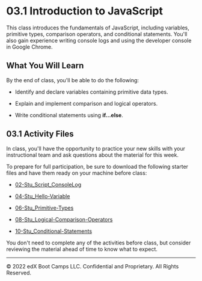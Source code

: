 # 03.1 Introduction to JavaScript
This class introduces the fundamentals of JavaScript, including variables, primitive types, comparison operators, and conditional statements. You'll also gain experience writing console logs and using the developer console in Google Chrome.

## What You Will Learn
By the end of class, you'll be able to do the following:

* Identify and declare variables containing primitive data types.

* Explain and implement comparison and logical operators.

* Write conditional statements using **if...else**.

## 03.1 Activity Files
In class, you'll have the opportunity to practice your new skills with your instructional team and ask questions about the material for this week.

To prepare for full participation, be sure to download the following starter files and have them ready on your machine before class:

* [02-Stu_Script_ConsoleLog](https://static.fullstack-bootcamp.com/lesson-files/03-JavaScript/02-Stu_Script_ConsoleLog.zip)

* [04-Stu_Hello-Variable](https://static.fullstack-bootcamp.com/lesson-files/03-JavaScript/04-Stu_Hello-Variable.zip)

* [06-Stu_Primitive-Types](https://static.fullstack-bootcamp.com/lesson-files/03-JavaScript/06-Stu_Primitive-Types.zip)

* [08-Stu_Logical-Comparison-Operators](https://static.fullstack-bootcamp.com/lesson-files/03-JavaScript/08-Stu_Logical-Comparison-Operators.zip)

* [10-Stu_Conditional-Statements](https://static.fullstack-bootcamp.com/lesson-files/03-JavaScript/10-Stu_Conditional-Statements.zip)

You don't need to complete any of the activities before class, but consider reviewing the material ahead of time to know what to expect.

---
© 2022 edX Boot Camps LLC. Confidential and Proprietary. All Rights Reserved.
